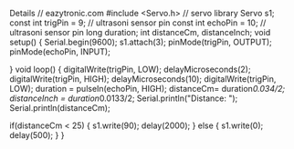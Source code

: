 
Details
 // eazytronic.com
 #include <Servo.h> // servo library
Servo s1;
const int trigPin = 9;     // ultrasoni sensor pin
const int echoPin = 10;    // ultrasoni sensor pin
long duration;
int distanceCm, distanceInch;
void setup()
{
Serial.begin(9600); 
s1.attach(3);
pinMode(trigPin, OUTPUT);
pinMode(echoPin, INPUT);

}
void loop() {
digitalWrite(trigPin, LOW);
delayMicroseconds(2);
digitalWrite(trigPin, HIGH);
delayMicroseconds(10);
digitalWrite(trigPin, LOW);
duration = pulseIn(echoPin, HIGH);
distanceCm= duration*0.034/2;
distanceInch = duration*0.0133/2;
Serial.println("Distance: ");
Serial.println(distanceCm);

if(distanceCm < 25)
{
  s1.write(90);
  delay(2000);
}
else 
{
  s1.write(0);
  delay(500);
}
}

